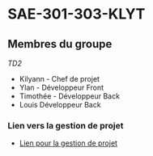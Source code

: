 # SAE-301-303-KLYT

## Membres du groupe
_TD2_

* Kilyann - Chef de projet
* Ylan - Développeur Front
* Timothée - Développeur Back
* Louis Développeur Back

### Lien vers la gestion de projet
* [Lien pour la gestion de projet](https://app.clickup.com/9012512638/v/li/901205844766) 
  
